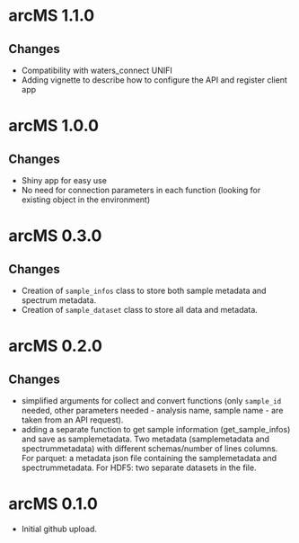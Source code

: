 # arcMS 1.1.0

## Changes

- Compatibility with waters_connect UNIFI
- Adding vignette to describe how to configure the API and register client app

# arcMS 1.0.0

## Changes

- Shiny app for easy use
- No need for connection parameters in each function (looking for existing object in the environment)

# arcMS 0.3.0

## Changes

- Creation of `sample_infos` class to store both sample metadata and spectrum metadata.
- Creation of `sample_dataset` class to store all data and metadata.

# arcMS 0.2.0

## Changes

- simplified arguments for collect and convert functions (only `sample_id` needed, other parameters needed - analysis name, sample name - are taken from an API request).
- adding a separate function to get sample information (get_sample_infos) and save as samplemetadata. Two metadata (samplemetadata and spectrummetadata) with different schemas/number of lines columns. For parquet: a metadata json file containing the samplemetadata and spectrummetadata. For HDF5: two separate datasets in the file.

# arcMS 0.1.0

- Initial github upload.
